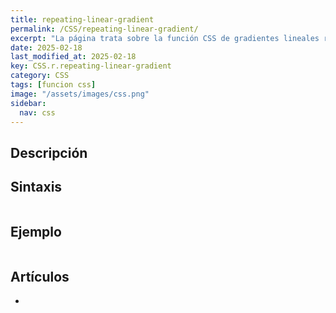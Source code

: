 ```yaml
---
title: repeating-linear-gradient
permalink: /CSS/repeating-linear-gradient/
excerpt: "La página trata sobre la función CSS de gradientes lineales repetidos."
date: 2025-02-18
last_modified_at: 2025-02-18
key: CSS.r.repeating-linear-gradient
category: CSS
tags: [funcion css]
image: "/assets/images/css.png"
sidebar:
  nav: css
---
```


## Descripción


## Sintaxis


```css

```


## Ejemplo


```css

```


## Artículos

- 
